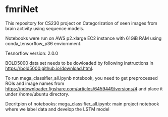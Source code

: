 # fmriNet

This repository for CS230 project on Categorization of seen images from brain activity using sequence models.

Notebooks were run on AWS p2.xlarge EC2 instance with 61GiB RAM using conda_tensorflow_p36 enviornment.

Tesnorflow version: 2.0.0

BOLD5000 data set needs to be dowloaded by following instructions in https://bold5000.github.io/download.html.

To run mega_classifier_all.ipynb notebook, you need to get preprocessed ROIs and image names from https://ndownloader.figshare.com/articles/6459449/versions/4 and place it under /home/ubuntu directory.

Decritpion of notebooks:
mega_classifier_all.ipynb: main project notebook where we label data and develop the LSTM model
